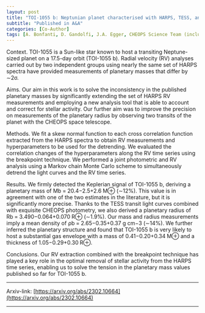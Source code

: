 ```yaml
---
layout: post
title: "TOI-1055 b: Neptunian planet characterised with HARPS, TESS, and CHEOPS"
subtitle: "Published in A&A"
categories: [Co-Author]
tags: [A. Bonfanti, D. Gandolfi, J.A. Egger, CHEOPS Science Team (including J.Venturini)]
---
```


Context. TOI-1055 is a Sun-like star known to host a transiting Neptune-sized planet on a 17.5-day orbit (TOI-1055 b). Radial velocity (RV) analyses carried out by two independent groups using nearly the same set of HARPS spectra have provided measurements of planetary masses that differ by ∼2σ.

Aims. Our aim in this work is to solve the inconsistency in the published planetary masses by significantly extending the set of HARPS RV measurements and employing a new analysis tool that is able to account and correct for stellar activity. Our further aim was to improve the precision on measurements of the planetary radius by observing two transits of the planet with the CHEOPS space telescope.

Methods. We fit a skew normal function to each cross correlation function extracted from the HARPS spectra to obtain RV measurements and hyperparameters to be used for the detrending. We evaluated the correlation changes of the hyperparameters along the RV time series using the breakpoint technique. We performed a joint photometric and RV analysis using a Markov chain Monte Carlo scheme to simultaneously detrend the light curves and the RV time series.

Results. We firmly detected the Keplerian signal of TOI-1055 b, deriving a planetary mass of Mb = 20.4−2.5+2.6 M⊕ (∼12%). This value is in agreement with one of the two estimates in the literature, but it is significantly more precise. Thanks to the TESS transit light curves combined with exquisite CHEOPS photometry, we also derived a planetary radius of Rb = 3.490−0.064+0.070 R⊕ (∼1.9%). Our mass and radius measurements imply a mean density of ρb = 2.65−0.35+0.37 g cm−3 (∼14%). We further inferred the planetary structure and found that TOI-1055 b is very likely to host a substantial gas envelope with a mass of 0.41−0.20+0.34 M⊕ and a thickness of 1.05−0.29+0.30 R⊕.

Conclusions. Our RV extraction combined with the breakpoint technique has played a key role in the optimal removal of stellar activity from the HARPS time series, enabling us to solve the tension in the planetary mass values published so far for TOI-1055 b.

---


Arxiv-link: [https://arxiv.org/abs/2302.10664](https://arxiv.org/abs/2302.10664)

---
